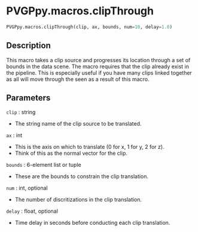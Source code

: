 # PVGPpy.macros.clipThrough

```py
PVGPpy.macros.clipThrough(clip, ax, bounds, num=10, delay=1.0)
```

Description
-----------
This macro takes a clip source and progresses its location through a set of bounds in the data scene. The macro requires that the clip already exist in the pipeline. This is especially useful if you have many clips linked together as all will move through the seen as a result of this macro.

Parameters
----------
`clip` : string

- The string name of the clip source to be translated.

`ax` : int

- This is the axis on which to translate (0 for x, 1 for y, 2 for z).
- Think of this as the normal vector for the clip.

`bounds` : 6-element list or tuple

- These are the bounds to constrain the clip translation.

`num` : int, optional

- The number of discritizations in the clip translation.

`delay` : float, optional

- Time delay in seconds before conducting each clip translation.
